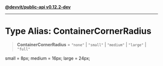 [**@devvit/public-api v0.12.2-dev**](../../../../../../README.md)

---

# Type Alias: ContainerCornerRadius

> **ContainerCornerRadius** = `"none"` \| `"small"` \| `"medium"` \| `"large"` \| `"full"`

small = 8px;
medium = 16px;
large = 24px;

